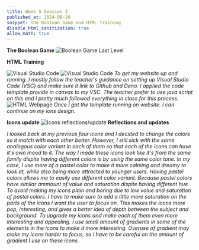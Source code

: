 ```yaml
---
title: Week 5 Session 2
published_at: 2024-08-26
snippet: The Boolean Game and HTML Training
disable_html_sanitization: true
allow_math: true
---
```


**The Boolean Game**
![Boolean Game Last Level](Boolean_Game.png)

**HTML Training**

![Visual Studio Code](HTML.png)
![Visual Studio Code](HTML1.png)
*To get my website up and running. I mostly follow the teacher's guidance on setting up Visual Studio Code (VSC) and make sure it link to Github and Deno. I applied the code template provide in canvas to my VSC. The teacher prefer to use java script on this and I pretty much followed everything in class for this process.*
![HTML Webpage](HTML2.png)
*Once I got the template running on website. I can continue on my ions design.*

**Icons update**
![Icons reflections/update](Icons_update.png)
**Reflections and updates**

*I looked back at my previous four icons and I decided to change the colors so it match with each other better. However, I still sick with the same analogous color variant in each of them so that each of the icons can have it's own mood to it. The way I made these icons look like it's from the same family dispite having different colors is by using the same color tone. In my case, I use more of a pastel color to make it more calming and dreamy to look at, while also being more attracted to younger users. Having pastel colors allows me to easily use different color variant. Because pastel colors have similar ammount of value and saturation dispite having different hue. To avoid making my icons plain and boring due to low value and saturation of pastel colors. I have to make sure to add a little more saturation on the parts of the icons I want the user to focus on. This makes the icons more pop, interesting, and gives a better idea of depth between the subject and background. To upgrade my icons and make each of them even more interesting and appealing. I use small amount of gradients in some of the elements in the icons to make it more interesting. Overuse of gradient may make my icons harder to focus, so I have to be careful on the amount of gradient I use on these icons.*